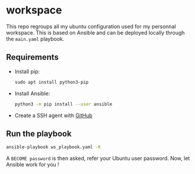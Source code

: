 # workspace

This repo regroups all my ubuntu configuration used for my personnal workspace. This is based on Ansible and can be deployed locally through the `main.yaml` playbook.

## Requirements
- Install pip:
    ```bash
    ​sudo apt install python3-pip
    ```
- Install Ansible:
    ```bash
    python3 -m pip install --user ansible
    ```
- Create a SSH agent with [GitHub](https://docs.github.com/en/authentication/connecting-to-github-with-ssh/about-ssh)

## Run the playbook
```bash
ansible-playbook ws_playbook.yaml -K
```
A `BECOME password` is then asked, refer your Ubuntu user password. Now, let Ansible work for you ! 




